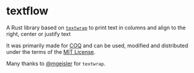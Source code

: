 # textflow
A Rust library based on [`textwrap`](https://crates.io/crates/textwrap) to print text in columns and align to the right, center or justify text

It was primarily made for [COQ](https://github.com/projet-lpf/coq) and can be used, modified and distributed under the terms of the [MIT License](LICENSE).

Many thanks to [@mgeisler](https://github.com/mgeisler) for `textwrap`.
